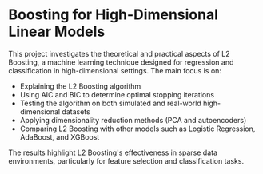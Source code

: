 # Boosting for High-Dimensional Linear Models

This project investigates the theoretical and practical aspects of L2 Boosting, a machine learning technique designed for regression and classification in high-dimensional settings. The main focus is on:

- Explaining the L2 Boosting algorithm
- Using AIC and BIC to determine optimal stopping iterations
- Testing the algorithm on both simulated and real-world high-dimensional datasets
- Applying dimensionality reduction methods (PCA and autoencoders)
- Comparing L2 Boosting with other models such as Logistic Regression, AdaBoost, and XGBoost

The results highlight L2 Boosting's effectiveness in sparse data environments, particularly for feature selection and classification tasks.
